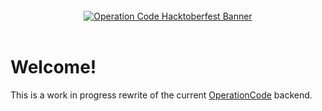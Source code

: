 <div align="center">
  <br />
  <a href="https://operationcode.org">
    <img
      alt="Operation Code Hacktoberfest Banner"
      src="https://s3.amazonaws.com/operationcode-assets/branding/logos/large-blue-logo.png"
    >
  </a>
  <br />
  <br />
</div>

# Welcome!

This is a work in progress rewrite of the current [OperationCode](https://operationcode.org) backend.